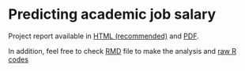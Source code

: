 # Predicting academic job salary
Project report available in [HTML (recommended)](https://github.com/lt2710/Pet-projects/blob/master/salary-analysis/slide-salary.html) and [PDF](https://github.com/lt2710/Pet-projects/blob/master/salary-analysis/slide-salary.pdf).

In addition, feel free to check [RMD](https://github.com/lt2710/Pet-projects/blob/master/salary-analysis/make-slide-salary.Rmd) file to make the analysis and [raw R codes](https://github.com/lt2710/Pet-projects/blob/master/salary-analysis/slide-salary-codes.R)
